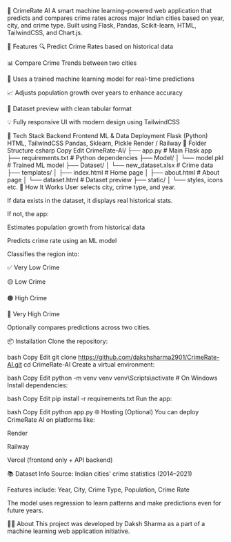 🔐 CrimeRate AI
A smart machine learning–powered web application that predicts and compares crime rates across major Indian cities based on year, city, and crime type. Built using Flask, Pandas, Scikit-learn, HTML, TailwindCSS, and Chart.js.


🚀 Features
🔍 Predict Crime Rates based on historical data

📊 Compare Crime Trends between two cities

🧠 Uses a trained machine learning model for real-time predictions

📈 Adjusts population growth over years to enhance accuracy

🧾 Dataset preview with clean tabular format

💡 Fully responsive UI with modern design using TailwindCSS

🧠 Tech Stack
Backend	Frontend	ML & Data	Deployment
Flask (Python)	HTML, TailwindCSS	Pandas, Sklearn, Pickle	Render / Railway
📁 Folder Structure
csharp
Copy
Edit
CrimeRate-AI/
├── app.py                  # Main Flask app
├── requirements.txt        # Python dependencies
├── Model/
│   └── model.pkl           # Trained ML model
├── Dataset/
│   └── new_dataset.xlsx    # Crime data
├── templates/
│   ├── index.html          # Home page
│   ├── about.html          # About page
│   └── dataset.html        # Dataset preview
├── static/
│   └── styles, icons etc.
🔮 How It Works
User selects city, crime type, and year.

If data exists in the dataset, it displays real historical stats.

If not, the app:

Estimates population growth from historical data

Predicts crime rate using an ML model

Classifies the region into:

✅ Very Low Crime

🟡 Low Crime

🟠 High Crime

🔴 Very High Crime

Optionally compares predictions across two cities.

📦 Installation
Clone the repository:

bash
Copy
Edit
git clone https://github.com/dakshsharma2901/CrimeRate-AI.git
cd CrimeRate-AI
Create a virtual environment:

bash
Copy
Edit
python -m venv venv
venv\Scripts\activate  # On Windows
Install dependencies:

bash
Copy
Edit
pip install -r requirements.txt
Run the app:

bash
Copy
Edit
python app.py
🌐 Hosting (Optional)
You can deploy CrimeRate AI on platforms like:

Render

Railway

Vercel (frontend only + API backend)

📚 Dataset Info
Source: Indian cities' crime statistics (2014–2021)

Features include: Year, City, Crime Type, Population, Crime Rate

The model uses regression to learn patterns and make predictions even for future years.

🙋‍♂️ About
This project was developed by Daksh Sharma as a part of a machine learning web application initiative.

